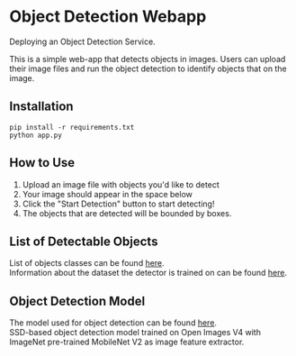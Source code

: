 # Object Detection Webapp

Deploying an Object Detection Service.  
    
This is a simple web-app that detects objects in images. Users can upload their image files and run the object detection to identify objects that on the image.  

## Installation

```
pip install -r requirements.txt  
python app.py
```

## How to Use
1. Upload an image file with objects you'd like to detect
2. Your image should appear in the space below
3. Click the "Start Detection" button to start detecting!
4. The objects that are detected will be bounded by boxes.

## List of Detectable Objects

List of objects classes can be found [here](https://storage.googleapis.com/openimages/2018_04/class-descriptions-boxable.csv).  
Information about the dataset the detector is trained on can be found [here](https://storage.googleapis.com/openimages/web/factsfigures_v4.html).

## Object Detection Model
The model used for object detection can be found [here](https://tfhub.dev/google/openimages_v4/ssd/mobilenet_v2/1).  
SSD-based object detection model trained on Open Images V4 with ImageNet pre-trained MobileNet V2 as image feature extractor.
